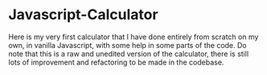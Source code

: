 # Javascript-Calculator
Here is my very first calculator that I have done entirely from scratch on my own, in vanilla Javascript, with some help in some parts of the code. Do note that this is a raw and unedited version of the calculator, there is still lots of improvement and refactoring to be made in the codebase.
